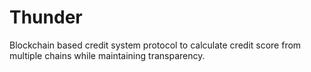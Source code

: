 # Thunder
Blockchain based credit system protocol to calculate credit score from multiple chains while maintaining transparency.
